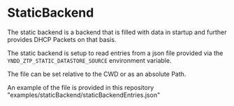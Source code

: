 # StaticBackend
The static backend is a backend that is filled with data in startup and further provides DHCP Packets on that basis.

The static backend is setup to read entries from a json file provided via the `YNDD_ZTP_STATIC_DATASTORE_SOURCE` environment variable.

The file can be set relative to the CWD or as an absolute Path.

An example of the file is provided in this repository "examples/staticBackend/staticBackendEntries.json"